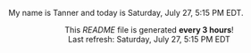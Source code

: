 My name is Tanner and today is Saturday, July 27, 5:15 PM EDT.

<p align="center">This <i>README</i> file is generated <b>every 3 hours</b>!</br>Last refresh: Saturday, July 27, 5:15 PM EDT<br /></p>
